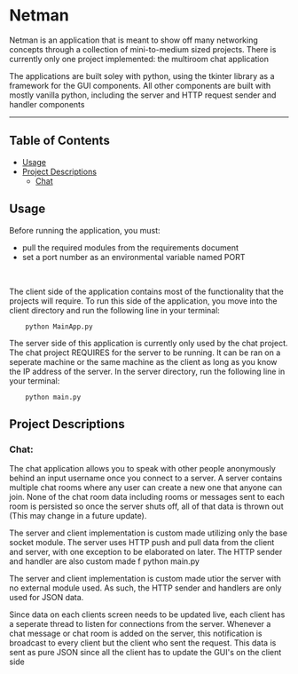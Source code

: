 # Netman
Netman is an application that is meant to show off many networking concepts through a collection of mini-to-medium sized projects. There is currently only one project implemented: the multiroom chat application

The applications are built soley with python, using the tkinter library as a framework for the GUI components. All other components are built with mostly vanilla python, including the server and HTTP request sender and handler components

---

## Table of Contents

- [Usage](#usage)
- [Project Descriptions](#project-descriptions)
    - [Chat](#chat)

## Usage

Before running the application, you must: 
- pull the required modules from the requirements document
- set a port number as an environmental variable named PORT

<br>

The client side of the application contains most of the functionality that the projects will require. To run this side of the application, you move into the client directory and run the following line in your terminal:

```
    python MainApp.py 
```

The server side of this application is currently only used by the chat project. The chat project REQUIRES for the server to be running. It can be ran on a seperate machine or the same machine as the client as long as you know the IP address of the server. In the server directory, run the following line in your terminal:

```
    python main.py
```

## Project Descriptions

### Chat:
The chat application allows you to speak with other people anonymously behind an input username once you connect to a server. A server contains multiple chat rooms where any user can create a new one that anyone can join. None of the chat room data including rooms or messages sent to each room is persisted so once the server shuts off, all of that data is thrown out (This may change in a future update).

The server and client implementation is custom made utilizing only the base socket module. The server uses HTTP push and pull data from the client and server, with one exception to be elaborated on later. The HTTP sender and handler are also custom made f    python main.py


The server and client implementation is custom made utior the server with no external module used. As such, the HTTP sender and handlers are only used for JSON data.

Since data on each clients screen needs to be updated live, each client has a seperate thread to listen for connections from the server. Whenever a chat message or chat room is added on the server, this notification is broadcast to every client but the client who sent the request. This data is sent as pure JSON since all the client has to update the GUI's on the client side
